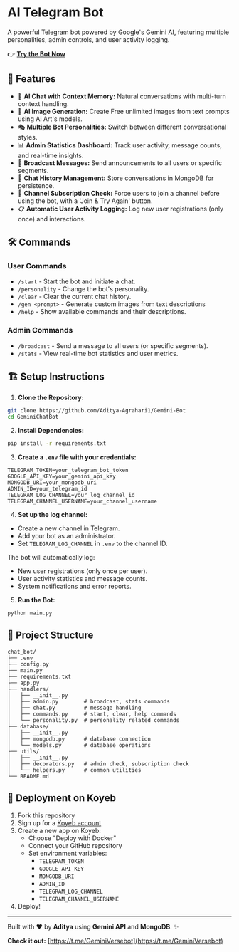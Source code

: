 # AI Telegram Bot

A powerful Telegram bot powered by Google's Gemini AI, featuring multiple personalities, admin controls, and user activity logging.

👉 **[Try the Bot Now](https://t.me/GeminiVersebot)** 

## 🚀 Features

- 🤖 **AI Chat with Context Memory:** Natural conversations with multi-turn context handling.
- 🎨 **AI Image Generation:** Create Free unlimited images from text prompts using Ai Art's models.
- 🎭 **Multiple Bot Personalities:** Switch between different conversational styles.
- 📊 **Admin Statistics Dashboard:** Track user activity, message counts, and real-time insights.
- 📢 **Broadcast Messages:** Send announcements to all users or specific segments.
- 📝 **Chat History Management:** Store conversations in MongoDB for persistence.
- 🔐 **Channel Subscription Check:** Force users to join a channel before using the bot, with a 'Join & Try Again' button.
- 📋 **Automatic User Activity Logging:** Log new user registrations (only once) and interactions.

## 🛠️ Commands

### User Commands
- `/start` - Start the bot and initiate a chat.
- `/personality` - Change the bot's personality.
- `/clear` - Clear the current chat history.
- `/gen <prompt>` - Generate custom images from text descriptions
- `/help` - Show available commands and their descriptions.

### Admin Commands
- `/broadcast` - Send a message to all users (or specific segments).
- `/stats` - View real-time bot statistics and user metrics.

## 🏗️ Setup Instructions

1. **Clone the Repository:**
```bash
git clone https://github.com/Aditya-Agrahari1/Gemini-Bot
cd GeminiChatBot
```

2. **Install Dependencies:**
```bash
pip install -r requirements.txt
```

3. **Create a `.env` file with your credentials:**
```env
TELEGRAM_TOKEN=your_telegram_bot_token
GOOGLE_API_KEY=your_gemini_api_key
MONGODB_URI=your_mongodb_uri
ADMIN_ID=your_telegram_id
TELEGRAM_LOG_CHANNEL=your_log_channel_id
TELEGRAM_CHANNEL_USERNAME=your_channel_username
```

4. **Set up the log channel:**
- Create a new channel in Telegram.
- Add your bot as an administrator.
- Set `TELEGRAM_LOG_CHANNEL` in `.env` to the channel ID.

The bot will automatically log:
- New user registrations (only once per user).
- User activity statistics and message counts.
- System notifications and error reports.

5. **Run the Bot:**
```bash
python main.py
```

## 📂 Project Structure
```
chat_bot/
├── .env
├── config.py
├── main.py
├── requirements.txt
├── app.py
├── handlers/
│   ├── __init__.py
│   ├── admin.py        # broadcast, stats commands
│   ├── chat.py         # message handling
│   ├── commands.py     # start, clear, help commands
│   └── personality.py  # personality related commands
├── database/
│   ├── __init__.py
│   ├── mongodb.py      # database connection
│   └── models.py       # database operations
├── utils/
│   ├── __init__.py
│   ├── decorators.py   # admin check, subscription check
│   └── helpers.py      # common utilities
└── README.md
```

## 🚀 Deployment on Koyeb

1. Fork this repository
2. Sign up for a [Koyeb account](https://app.koyeb.com)
3. Create a new app on Koyeb:
   - Choose "Deploy with Docker"
   - Connect your GitHub repository
   - Set environment variables:
     * `TELEGRAM_TOKEN`
     * `GOOGLE_API_KEY`
     * `MONGODB_URI`
     * `ADMIN_ID`
     * `TELEGRAM_LOG_CHANNEL`
     * `TELEGRAM_CHANNEL_USERNAME`
4. Deploy!

---

Built with ❤️ by **Aditya** using **Gemini API** and **MongoDB**. ✨

**Check it out:** [https://t.me/GeminiVersebot](https://t.me/GeminiVersebot)

